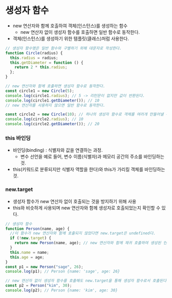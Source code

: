 # 생성자 함수

- new 연산자와 함께 호출하여 객체(인스턴스)를 생성하는 함수
  - new 연산자 없이 생성자 함수를 호출하면 일반 함수로 동작한다.
- 객체(인스턴스)를 생성하기 위한 템플릿(클래스)처럼 사용한다.

```javascript
// 생성자 함수명은 일반 함수와 구별하기 위해 대문자로 작성한다.
function Circle(radius) {
  this.radius = radius;
  this.getDiameter = function () {
    return 2 * this.radius;
  };
}

// new 연산자와 함께 호출하면 생성자 함수로 동작한다.
const circle1 = new Circle(5);
console.log(circle1.radius); // 5 -> 리턴문이 없지만 값이 반환된다.
console.log(circle1.getDiameter()); // 10
// new 연산자를 사용하지 않으면 일반 함수로 동작한다.

const circle2 = new Circle(10); // 하나의 생성자 함수로 객체를 여러개 만들어낼 수 있다.
console.log(circle2.radius); // 10
console.log(circle2.getDiameter()); // 20
```

### this 바인딩

- 바인딩(binding) : 식별자와 값을 연결하는 과정.
  - 변수 선언을 예로 들어, 변수 이름(식별자)과 메모리 공간의 주소를 바인딩하는 것.
- this(키워드로 분류되지만 식별자 역할을 한다)와 this가 가리킬 객체를 바인딩하는 것.

### new.target

- 생성자 함수가 new 연산자 없이 호출되는 것을 방지하기 위해 사용
- this와 비슷하게 사용되며 new 연산자와 함께 생성자로 호출되었는지 확인할 수 있다.

```javascript
// 생성자 함수
function Person(name, age) {
  //이 함수가 new 연산자와 함께 호출되지 않았다면 new.target은 undefined다.
  if (!new.target) {
    return new Person(name, age); // new 연산자와 함께 재귀 호출하여 생성된 인스턴스를 반환한다.
  }
  this.name = name;
  this.age = age;
}
const p1 = new Person("sage", 26);
console.log(p1); // Person {name: 'sage', age: 26}

// new 연산자 없이 생성자 함수를 호출해도 new.target을 통해 생성자 함수로서 호출된다.
const p2 = Person("kim", 30);
console.log(p2); // Person {name: 'kim', age: 30}
```
